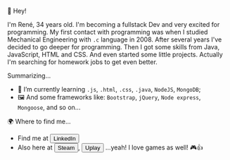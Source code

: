 👋 Hey!

I'm René, 34 years old. I'm becoming a fullstack Dev and very excited for programming. My first contact with programming was when I studied Mechanical Engineering with <code>.c</code> language in 2008. After several years I've decided to go deeper for programming. Then I got some skills from Java, JavaScript, HTML and CSS. And even started some little projects. Actually I'm searching for homework jobs to get even better.

Summarizing...
- 🌱 I’m currently learning <code>.js</code>, <code>.html</code>, <code>.css</code>, <code>.java</code>, <code>NodeJS</code>, <code>MongoDB</code>;
- 🖼️ And some frameworks like: <code>Bootstrap</code>, <code>jQuery</code>, <code>Node express</code>, <code>Mongoose</code>, and so on...

🌍 Where to find me...
- Find me at <a href="https://www.linkedin.com/in/ren%C3%A9-meier-1627b9166/"><button class="button">LinkedIn</button></a>
- Also here at <a href="https://steamcommunity.com/profiles/76561198223067764/"><button class="button">Steam</button></a>, <a href="https://ubisoftconnect.com/en-US/profile/renemeier.de"><button class="button">Uplay</button></a> ...yeah! I love games as well! 🎮👍


